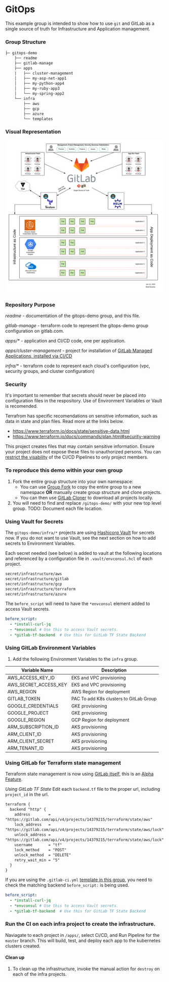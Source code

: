 # GitOps

This example group is intended to show how to use `git` and GitLab as a single 
source of truth for Infrastructure and Application management.

### Group Structure
```
├─ gitops-demo
    ├── readme
    ├── gitlab-manage
    ├── apps
    |   ├── cluster-management
    │   ├── my-asp-net-app1
    │   ├── my-python-app4
    │   ├── my-ruby-app3
    │   └── my-spring-app2
    └── infra
        ├── aws
        ├── gcp
        ├── azure
        └── templates
```

### Visual Representation
![GitOps-Demo.png](GitOps-Demo.png)

### Repository Purpose

*readme* - documentation of the gitops-demo group, and this file.

*gitlab-manage* - terraform code to represent the gitops-demo group configuration on gitlab.com.

*apps/\** - application and CI/CD code, one per application.

*apps/cluster-management* - project for installation of [GitLab Managed Applications, installed via CI/CD](https://docs.gitlab.com/ee/user/clusters/applications.html#install-using-gitlab-ci-alpha)

*infra/\** - terraform code to represent each cloud's configuration (vpc, security groups, and cluster configuration)

### Security
It's important to remember that secrets should never be placed into configuration files in the respository. Use of Environment Variables or Vault is recomended. 

Terrafrom has specific recomendations on sensitive information, such as data in state and plan files. Read more at the links below.
* https://www.terraform.io/docs/state/sensitive-data.html
* https://www.terraform.io/docs/commands/plan.html#security-warning

This project creates files that may contain sensitive information. Ensure your project does not expose these files to unauthorized persons. You can [restrict the visability](https://docs.gitlab.com/ee/user/project/settings/#sharing-and-permissions) of the CI/CD Pipelines to only project members. 


### To reproduce this demo within your own group
1. Fork the entire group structure into your own namespace:
   * You can use [Group Fork](https://gitlab.com/bdowney/gitlab-group-fork) to copy the entire group to a new namespace **OR** manually create group structure and clone projects.
   * You can then use [GitLab Cloner](https://gitlab.com/mtcs.io/gitlab-cloner) to download all projects locally.
1. You will need to find and replace `/gitops-demo/` with your new top level group.
TODO: Document each file location.

### Using Vault for Secrets
The `gitops-demo/infra/*` projects are using [Hashicorp Vault](https://www.vaultproject.io/) for secrets now. If you do not want to use Vault, see the next section on how to add secrets to Environment Variables.

Each secret needed (see below) is added to vault at the following locations and referenced by a configuration file in `.vault/envconsul.hcl` of each project. 
```
secret/infrastructure/aws
secret/infrastructure/gitlab
secret/infrastructure/gcp
secret/infrastructure/terraform
secret/infrastructure/azure
```

The `before_script` will need to have the `*envconsul` element added to access Vault secrets. 

```yaml
before_script:
  - *install-curl-jq
  - *envconsul # Use this to access Vault secrets. 
  - *gitlab-tf-backend  # Use this for GitLab TF State Backend
``` 


### Using GitLab Environment Variables
1. Add the following Environment Variables to the `infra` group.

| Variable Name | Description |
| ------ | ------ |
| AWS_ACCESS_KEY_ID | EKS and VPC provisioning |
| AWS_SECRET_ACCESS_KEY | EKS and VPC provisioning |
| AWS_REGION | AWS Region for deployment |
| GITLAB_TOKEN | PAC To add K8s clusters to GitLab Group |
| GOOGLE_CREDENTIALS | GKE provisioning |
| GOOGLE_PROJECT | GKE provisioning |
| GOOGLE_REGION | GCP Region for deployment |
| ARM_SUBSCRIPTION_ID | AKS provisioning |
| ARM_CLIENT_ID | AKS provisioning |
| ARM_CLIENT_SECRET | AKS provisioning |
| ARM_TENANT_ID | AKS provisioning |

### Using GitLab for Terraform state management
Terraform state management is now using [GitLab itself](https://docs.gitlab.com/ee/user/infrastructure/index.html), this is an [Alpha Feature](https://docs.gitlab.com/ee/administration/terraform_state.html). 

*Using GitLab TF State*
Edit each `backend.tf` file to the proper url, including `project_id` in the url. 
```hcl
terraform {
  backend "http" {
    address        = "https://gitlab.com/api/v4/projects/14379215/terraform/state/aws"
    lock_address   = "https://gitlab.com/api/v4/projects/14379215/terraform/state/aws/lock"
    unlock_address = "https://gitlab.com/api/v4/projects/14379215/terraform/state/aws/lock"
    username       = "tf"
    lock_method    = "POST"
    unlock_method  = "DELETE"
    retry_wait_min = "5"
  }
}
```

If you are using the `.gitlab-ci.yml` [template in this group](https://gitlab.com/gitops-demo/infra/templates/-/blob/master/terraform.gitlab-ci.yml), you need to check the matching backend `before_script:` is being used. 

```yaml
before_script:
  - *install-curl-jq
  - *envconsul # Use this to access Vault secrets. 
  - *gitlab-tf-backend  # Use this for GitLab TF State Backend
```


### Run the CI on each infra project to create the infrastructure.
Naviagate to each project in `/apps/`, select Ci/CD, and Run Pipeline for the `master` branch. This will build, test, and deploy each app to the kubernetes clusters created. 


#### Clean up
1. To clean up the infrastructure, invoke the manual action for `destroy` on each of the infra projects.

